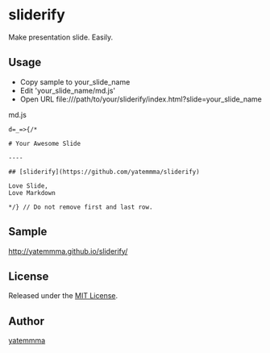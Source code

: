 sliderify
====

Make presentation slide. Easily.

## Usage

* Copy sample to your_slide_name
* Edit 'your_slide_name/md.js'
* Open URL file:///path/to/your/sliderify/index.html?slide=your_slide_name

md.js
```
d=_=>{/*

# Your Awesome Slide

----

## [sliderify](https://github.com/yatemmma/sliderify)

Love Slide,    
Love Markdown

*/} // Do not remove first and last row.
```

## Sample

http://yatemmma.github.io/sliderify/
 
## License

Released under the [MIT License](http://www.opensource.org/licenses/MIT).

## Author

[yatemmma](https://github.com/yatemmma)
